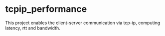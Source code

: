 # tcpip_performance
This project enables the client-server communication via tcp-ip, computing latency, rtt and bandwidth.
